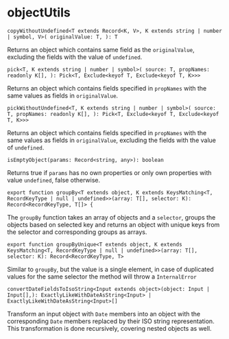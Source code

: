 # objectUtils

`copyWithoutUndefined<T extends Record<K, V>, K extends string | number | symbol, V>(
  originalValue: T,
): T`

Returns an object which contains same field as the `originalValue`, excluding the fields with the value of `undefined`.

`pick<T, K extends string | number | symbol>(
source: T,
propNames: readonly K[],
): Pick<T, Exclude<keyof T, Exclude<keyof T, K>>>`

Returns an object which contains fields specified in `propNames` with the same values as fields in `originalValue`.

`pickWithoutUndefined<T, K extends string | number | symbol>(
source: T,
propNames: readonly K[],
): Pick<T, Exclude<keyof T, Exclude<keyof T, K>>>`

Returns an object which contains fields specified in `propNames` with the same values as fields in `originalValue`, excluding the fields with the value of `undefined`.

`isEmptyObject(params: Record<string, any>): boolean`

Returns true if `params` has no own properties or only own properties with value `undefined`, false otherwise.

`export function groupBy<T extends object, K extends KeysMatching<T, RecordKeyType | null | undefined>>(array: T[], selector: K): Record<RecordKeyType, T[]> {`

The `groupBy` function takes an array of objects and a `selector`, groups the objects based on selected key and returns an object with unique keys from the selector and corresponding groups as arrays.

`export function groupByUnique<T extends object, K extends KeysMatching<T, RecordKeyType | null | undefined>>(array: T[], selector: K): Record<RecordKeyType, T>`

Similar to `groupBy`, but the value is a single element, in case of duplicated values for the same selector the method will throw a `InternalError`

`convertDateFieldsToIsoString<Input extends object>(object: Input | Input[],): ExactlyLikeWithDateAsString<Input> | ExactlyLikeWithDateAsString<Input>[]`

Transform an input object with `Date` members into an object with the corresponding `Date` members replaced by their ISO string representation. This transformation is done recursively, covering nested objects as well.